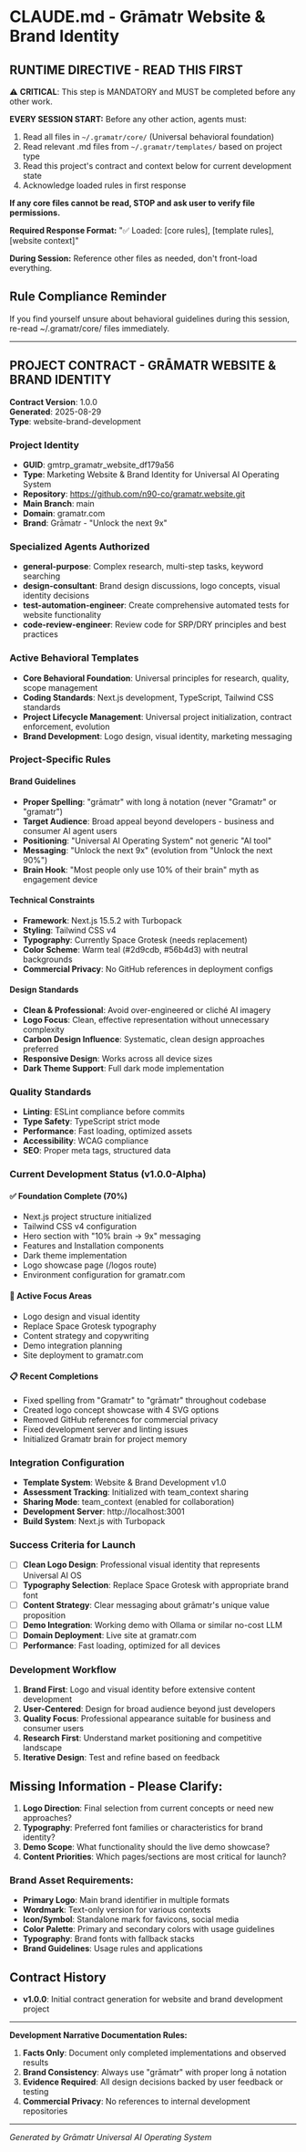 # CLAUDE.md - Grāmatr Website & Brand Identity

## RUNTIME DIRECTIVE - READ THIS FIRST

⚠️ **CRITICAL**: This step is MANDATORY and MUST be completed before any other work.

**EVERY SESSION START:** Before any other action, agents must:
1. Read all files in `~/.gramatr/core/` (Universal behavioral foundation)
2. Read relevant .md files from `~/.gramatr/templates/` based on project type
3. Read this project's contract and context below for current development state
4. Acknowledge loaded rules in first response

**If any core files cannot be read, STOP and ask user to verify file permissions.**

**Required Response Format:** "✅ Loaded: [core rules], [template rules], [website context]"

**During Session:** Reference other files as needed, don't front-load everything.

## Rule Compliance Reminder
If you find yourself unsure about behavioral guidelines during this session, 
re-read ~/.gramatr/core/ files immediately.

---

## PROJECT CONTRACT - GRĀMATR WEBSITE & BRAND IDENTITY

**Contract Version**: 1.0.0  
**Generated**: 2025-08-29  
**Type**: website-brand-development

### Project Identity
- **GUID**: gmtrp_gramatr_website_df179a56
- **Type**: Marketing Website & Brand Identity for Universal AI Operating System
- **Repository**: https://github.com/n90-co/gramatr.website.git
- **Main Branch**: main
- **Domain**: gramatr.com
- **Brand**: Grāmatr - "Unlock the next 9x"

### Specialized Agents Authorized
- **general-purpose**: Complex research, multi-step tasks, keyword searching
- **design-consultant**: Brand design discussions, logo concepts, visual identity decisions
- **test-automation-engineer**: Create comprehensive automated tests for website functionality
- **code-review-engineer**: Review code for SRP/DRY principles and best practices

### Active Behavioral Templates
- **Core Behavioral Foundation**: Universal principles for research, quality, scope management
- **Coding Standards**: Next.js development, TypeScript, Tailwind CSS standards
- **Project Lifecycle Management**: Universal project initialization, contract enforcement, evolution
- **Brand Development**: Logo design, visual identity, marketing messaging

### Project-Specific Rules

#### **Brand Guidelines**
- **Proper Spelling**: "grāmatr" with long ā notation (never "Gramatr" or "gramatr")
- **Target Audience**: Broad appeal beyond developers - business and consumer AI agent users
- **Positioning**: "Universal AI Operating System" not generic "AI tool"
- **Messaging**: "Unlock the next 9x" (evolution from "Unlock the next 90%")
- **Brain Hook**: "Most people only use 10% of their brain" myth as engagement device

#### **Technical Constraints**
- **Framework**: Next.js 15.5.2 with Turbopack
- **Styling**: Tailwind CSS v4
- **Typography**: Currently Space Grotesk (needs replacement)
- **Color Scheme**: Warm teal (#2d9cdb, #56b4d3) with neutral backgrounds
- **Commercial Privacy**: No GitHub references in deployment configs

#### **Design Standards**
- **Clean & Professional**: Avoid over-engineered or cliché AI imagery
- **Logo Focus**: Clean, effective representation without unnecessary complexity
- **Carbon Design Influence**: Systematic, clean design approaches preferred
- **Responsive Design**: Works across all device sizes
- **Dark Theme Support**: Full dark mode implementation

### Quality Standards
- **Linting**: ESLint compliance before commits
- **Type Safety**: TypeScript strict mode
- **Performance**: Fast loading, optimized assets
- **Accessibility**: WCAG compliance
- **SEO**: Proper meta tags, structured data

### Current Development Status (v1.0.0-Alpha)

#### **✅ Foundation Complete (70%)**
- Next.js project structure initialized
- Tailwind CSS v4 configuration
- Hero section with "10% brain → 9x" messaging
- Features and Installation components
- Dark theme implementation
- Logo showcase page (/logos route)
- Environment configuration for gramatr.com

#### **🔄 Active Focus Areas**
- Logo design and visual identity
- Replace Space Grotesk typography
- Content strategy and copywriting
- Demo integration planning
- Site deployment to gramatr.com

#### **📋 Recent Completions**
- Fixed spelling from "Gramatr" to "grāmatr" throughout codebase
- Created logo concept showcase with 4 SVG options
- Removed GitHub references for commercial privacy
- Fixed development server and linting issues
- Initialized Gramatr brain for project memory

### Integration Configuration
- **Template System**: Website & Brand Development v1.0
- **Assessment Tracking**: Initialized with team_context sharing
- **Sharing Mode**: team_context (enabled for collaboration)
- **Development Server**: http://localhost:3001
- **Build System**: Next.js with Turbopack

### Success Criteria for Launch
- [ ] **Clean Logo Design**: Professional visual identity that represents Universal AI OS
- [ ] **Typography Selection**: Replace Space Grotesk with appropriate brand font
- [ ] **Content Strategy**: Clear messaging about grāmatr's unique value proposition  
- [ ] **Demo Integration**: Working demo with Ollama or similar no-cost LLM
- [ ] **Domain Deployment**: Live site at gramatr.com
- [ ] **Performance**: Fast loading, optimized for all devices

### Development Workflow
1. **Brand First**: Logo and visual identity before extensive content development
2. **User-Centered**: Design for broad audience beyond just developers
3. **Quality Focus**: Professional appearance suitable for business and consumer users
4. **Research First**: Understand market positioning and competitive landscape
5. **Iterative Design**: Test and refine based on feedback

## Missing Information - Please Clarify:

1. **Logo Direction**: Final selection from current concepts or need new approaches?
2. **Typography**: Preferred font families or characteristics for brand identity?
3. **Demo Scope**: What functionality should the live demo showcase?
4. **Content Priorities**: Which pages/sections are most critical for launch?

### **Brand Asset Requirements:**
- **Primary Logo**: Main brand identifier in multiple formats
- **Wordmark**: Text-only version for various contexts  
- **Icon/Symbol**: Standalone mark for favicons, social media
- **Color Palette**: Primary and secondary colors with usage guidelines
- **Typography**: Brand fonts with fallback stacks
- **Brand Guidelines**: Usage rules and applications

## Contract History
- **v1.0.0**: Initial contract generation for website and brand development project

---

**Development Narrative Documentation Rules:**
1. **Facts Only**: Document only completed implementations and observed results
2. **Brand Consistency**: Always use "grāmatr" with proper long ā notation
3. **Evidence Required**: All design decisions backed by user feedback or testing
4. **Commercial Privacy**: No references to internal development repositories

---

*Generated by Grāmatr Universal AI Operating System*
